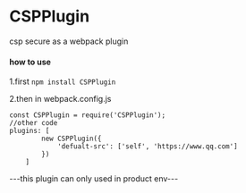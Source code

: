 # CSPPlugin
csp secure as a webpack plugin

#### how to use
1.first ```npm install CSPPlugin```

2.then in webpack.config.js
```
const CSPPlugin = require('CSPPlugin');
//other code
plugins: [
        new CSPPlugin({
            'defualt-src': ['self', 'https://www.qq.com']
        })
    ]
```

---this plugin can only used in product env---
